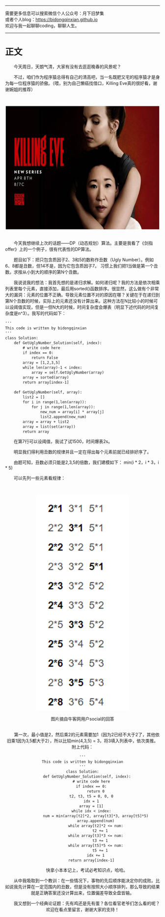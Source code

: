 ***
需要更多信息可以搜索微信个人公众号：月下旧梦集 <br/>
或者个人blog：https://bidongqinxian.github.io <br/>
欢迎与我一起聊聊coding，聊聊人生。
***

# 正文

&emsp;&emsp;今天周日，天朗气清，大家有没有去逛逛晚春的风景呢？

&emsp;&emsp;不过，咱们作为程序猿总得有自己的清高吧，当一名既肥又宅的程序猿才是身为每一位程序猿的骄傲。（喂，别为自己懒癌找借口，Killing Eve真的很好看，谢谢婉姐的推荐）

&nbsp;<div align=center><img width = '500' height ='400' src =../../data/algorithm/killing_eve.jpeg/></div>

<br/>&emsp;&emsp;今天我想继续上次的话题——DP（动态规划）算法。主要是我看了《剑指offer》上的一个例子，很有代表性的DP算法。

&emsp;&emsp;题目如下：把只包含质因子2、3和5的数称作丑数（Ugly Number）。例如6、8都是丑数，但14不是，因为它包含质因子7。 习惯上我们把1当做是第一个丑数。求按从小到大的顺序的第N个丑数。

&emsp;&emsp;我说说我的想法：我首先想的是递归求解。如何递归呢？我的方法是依次相乘列表里每个元素，直接添加，最后用sorted()函数排序。很显然，这么做有个非常大的漏洞：元素的位置不正确。导致元素位置不对的原因在哪？关键在于在递归到第N个丑数的时候，实际上的元素还没有计算出来。这种方法在N比较小的时候可以设阈值实现，但是一但N大的时候，时间复杂度会爆表（明显下述代码的时间复杂度是n^3）。我写的代码如下：

```
'''
This code is written by bidongqinxian
'''
class Solution:
    def GetUglyNumber_Solution(self, index):
        # write code here
        if index == 0:
            return False
        array = [1,2,3,5]
        while len(array)-1 < index:
            array = self.GetUglyNumber(array)
        array = sorted(array)
        return array[index-1]
         
    def GetUglyNumber(self, array):
        list2 = []
        for i in range(1,len(array)):
            for j in range(1,len(array)):
                new_num = array[i] * array[j]
                list2.append(new_num)
        array = array + list2
        array = list(set(array))
        return array
```

&emsp;&emsp;在第7行可以设阈值，我试了试1500，时间爆表2s。

&emsp;&emsp;明显我们得利用丑数的规律并且一定在得出每个元素前就已经排好序了。

&emsp;&emsp;由题可知，丑数必须只能是2,3,5的倍数，我们建模如下：
min(i * 2，i * 3，i * 5)

&emsp;&emsp;可以先列一些元素看规律：

&nbsp;<div align=center><img width = '300' height ='700' src =../../data/algorithm/QQ截图20190414213647.png/></div>

<center>图片摘自牛客网用户social的回答

<br/>&emsp;&emsp;第一次，最小值是2，然后乘2的元素需要加1（因为2已经不大于2了，其他依旧乘1因为3,5都大于2），所以比较min(4,3,5) = 3，将3填入列表中，依次类推。附上代码：

```
'''
This code is written by bidongqinxian
'''
class Solution:
    def GetUglyNumber_Solution(self, index):
        # write code here
        if index == 0:
            return 0
        t2, t3, t5 = 0, 0, 0
        idx = 1
        array = [1]
        while idx < index:
            num = min(array[t2]*2, array[t3]*3, array[t5]*5)
            array.append(num)
            while array[t2]*2 <= num:
                t2 += 1
            while array[t3]*3 <= num:
                t3 += 1
            while array[t5]*5 <= num:
                t5 += 1
            idx += 1
        return array[index-1]
```

&emsp;&emsp;快拿小本本记上，考试必考知识点，哈哈。



&emsp;&emsp;从中我吸取到一个教训：在一些情况下，事物的先后顺序能决定你的成败。比如说我先计算在一定范围内的丑数，但是没有按照大小顺序排列，那么导致的结果就是正确答案还没计算出来，位置偏差导致全盘皆输。

&emsp;&emsp;我又想到一个经典论证题：先有鸡还是先有蛋？各位看官老爷们怎么看的呢？欢迎在看点里留言，谢谢大家的支持！

